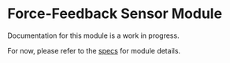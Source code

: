 # Force-Feedback Sensor Module
Documentation for this module is a work in progress.

For now, please refer to the [specs](specs.yaml) for module details.
